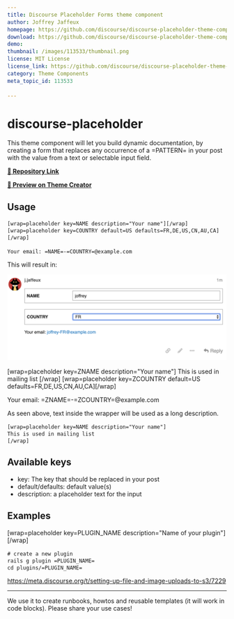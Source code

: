 ```yaml
---
title: Discourse Placeholder Forms theme component
author: Joffrey Jaffeux
homepage: https://github.com/discourse/discourse-placeholder-theme-component
download: https://github.com/discourse/discourse-placeholder-theme-component
demo: 
thumbnail: /images/113533/thumbnail.png
license: MIT License
license_link: https://github.com/discourse/discourse-placeholder-theme-component/blob/master/LICENSE
category: Theme Components
meta_topic_id: 113533

---
```

# discourse-placeholder

This theme component will let you build dynamic documentation, by creating a form that replaces any occurrence of a =PATTERN= in your post with the value from a text or selectable input field.

**[:link: Repository Link](https://github.com/discourse/discourse-placeholder-theme-component)**

**[:link: Preview on Theme Creator](https://theme-creator.discourse.org/t/discourse-placeholder-theme-component/1160)**

## Usage

```
[wrap=placeholder key=NAME description="Your name"][/wrap]
[wrap=placeholder key=COUNTRY default=US defaults=FR,DE,US,CN,AU,CA][/wrap]

Your email: =NAME=-=COUNTRY=@example.com
```

This will result in:

![14: 690x270](/images/113533/rl4HcPzgb3J06dRNE3g7mwfpdRy.png) 

[wrap=placeholder key=ZNAME description="Your name"]
This is used in mailing list
[/wrap]
[wrap=placeholder key=ZCOUNTRY default=US defaults=FR,DE,US,CN,AU,CA][/wrap]

Your email: =ZNAME=-=ZCOUNTRY=@example.com

As seen above, text inside the wrapper will be used as a long description.

```
[wrap=placeholder key=NAME description="Your name"]
This is used in mailing list
[/wrap]
```

## Available keys

- key: The key that should be replaced in your post
- default/defaults: default value(s)
- description: a placeholder text for the input


## Examples



[wrap=placeholder key=PLUGIN_NAME description="Name of your plugin"][/wrap]

```
# create a new plugin
rails g plugin =PLUGIN_NAME=
cd plugins/=PLUGIN_NAME=
```

https://meta.discourse.org/t/setting-up-file-and-image-uploads-to-s3/7229

---

We use it to create runbooks, howtos and reusable templates (it will work in code blocks). Please share your use cases!